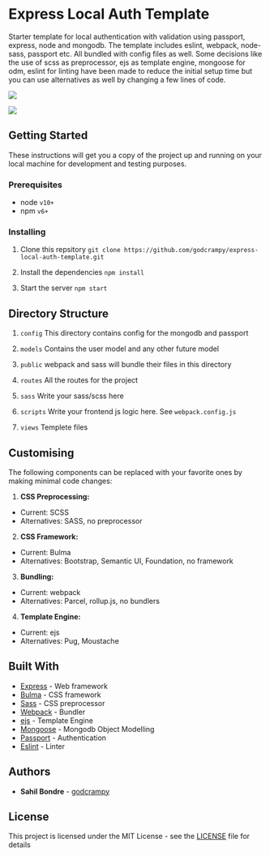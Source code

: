 # Express Local Auth Template

Starter template for local authentication with validation using passport, express, node and mongodb. The template includes eslint, webpack, node-sass, passport etc. All bundled with config files as well. Some decisions like the use of scss as preprocessor, ejs as template engine, mongoose for odm, eslint for linting have been made to reduce the initial setup time but you can use alternatives as well by changing a few lines of code.

![](https://github.com/godcrampy/Express-Local-Auth-Template/blob/master/assets/demo-ss-1.png)

![](https://github.com/godcrampy/Express-Local-Auth-Template/blob/master/assets/demo-ss-2.png)

## Getting Started

These instructions will get you a copy of the project up and running on your local machine for development and testing purposes.

### Prerequisites

- node `v10+`
- npm `v6+`

### Installing

1. Clone this repsitory
   `git clone https://github.com/godcrampy/express-local-auth-template.git`

2. Install the dependencies
   `npm install`

3. Start the server
   `npm start`

## Directory Structure

1. `config`
   This directory contains config for the mongodb and passport

2. `models`
   Contains the user model and any other future model

3. `public`
   webpack and sass will bundle their files in this directory

4. `routes`
   All the routes for the project

5. `sass`
   Write your sass/scss here

6. `scripts`
   Write your frontend js logic here. See `webpack.config.js`

7. `views`
   Templete files

## Customising

The following components can be replaced with your favorite ones by making minimal code changes:

1. **CSS Preprocessing:**

- Current: SCSS
- Alternatives: SASS, no preprocessor

2. **CSS Framework:**

- Current: Bulma
- Alternatives: Bootstrap, Semantic UI, Foundation, no framework

3. **Bundling:**

- Current: webpack
- Alternatives: Parcel, rollup.js, no bundlers

4. **Template Engine:**

- Current: ejs
- Alternatives: Pug, Moustache

## Built With

- [Express](https://expressjs.com/) - Web framework
- [Bulma](https://bulma.io/) - CSS framework
- [Sass](https://sass-lang.com/) - CSS preprocessor
- [Webpack](https://webpack.js.org/) - Bundler
- [ejs](https://ejs.co/) - Template Engine
- [Mongoose](https://mongoosejs.com/) - Mongodb Object Modelling
- [Passport](http://www.passportjs.org/) - Authentication
- [Eslint](https://eslint.org/) - Linter

## Authors

- **Sahil Bondre** - [godcrampy](https://github.com/godcrampy)

## License

This project is licensed under the MIT License - see the [LICENSE](https://github.com/godcrampy/Express-Local-Auth-Template/blob/master/LICENSE) file for details
